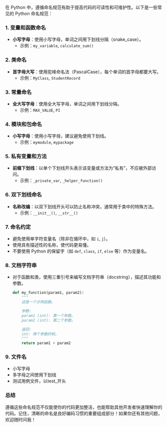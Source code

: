 在 Python 中，遵循命名规范有助于提高代码的可读性和可维护性。以下是一些常见的 Python 命名规范：

### 1. **变量和函数命名**
- **小写字母**：使用小写字母，单词之间用下划线分隔（snake_case）。
  - 示例：`my_variable`, `calculate_sum()`

### 2. **类命名**
- **首字母大写**：使用驼峰命名法（PascalCase），每个单词的首字母都要大写。
  - 示例：`MyClass`, `StudentRecord`

### 3. **常量命名**
- **全大写字母**：使用全大写字母，单词之间用下划线分隔。
  - 示例：`MAX_VALUE`, `PI`

### 4. **模块和包命名**
- **小写字母**：使用小写字母，建议避免使用下划线。
  - 示例：`mymodule`, `mypackage`

### 5. **私有变量和方法**
- **前缀下划线**：以单个下划线开头表示该变量或方法为“私有”，不应被外部访问。
  - 示例：`_private_var`, `_helper_function()`

### 6. **双下划线命名**
- **名称改编**：以双下划线开头可以防止名称冲突，通常用于类中的特殊方法。
  - 示例：`__init__()`, `__str__()`

### 7. **命名约定**
- 避免使用单字符变量名（除非在循环中，如 `i`, `j`）。
- 使用具有描述性的名称，使代码更易懂。
- 不要使用 Python 的保留字（如 `def`, `class`, `if`, `else` 等）作为变量名。

### 8. **文档字符串**
- 对于函数和类，使用三重引号来编写文档字符串（docstring），描述其功能和参数。
  ```python
  def my_function(param1, param2):
      """
      这是一个示例函数。

      参数:
      param1 (int): 第一个参数。
      param2 (int): 第二个参数。

      返回:
      int: 两个参数的和。
      """
      return param1 + param2
  ```
### 9. **文件名**
- 小写字母
- 多字母之间使用下划线
- 测试用例文件，以test_开头
### 总结
遵循这些命名规范不仅能使你的代码更加整洁，也能帮助其他开发者快速理解你的代码。记住，清晰的命名是良好编码习惯的重要组成部分！如果你还有其他问题，欢迎随时问我！